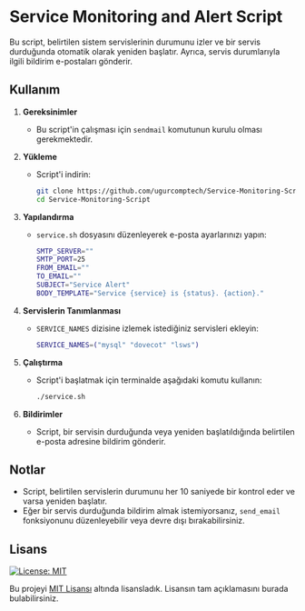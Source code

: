 # Service Monitoring and Alert Script

Bu script, belirtilen sistem servislerinin durumunu izler ve bir servis durduğunda otomatik olarak yeniden başlatır. Ayrıca, servis durumlarıyla ilgili bildirim e-postaları gönderir.

## Kullanım

1. **Gereksinimler**
   - Bu script'in çalışması için `sendmail` komutunun kurulu olması gerekmektedir.

2. **Yükleme**
   - Script'i indirin:
     ```bash
     git clone https://github.com/ugurcomptech/Service-Monitoring-Script
     cd Service-Monitoring-Script
     ```

3. **Yapılandırma**
   - `service.sh` dosyasını düzenleyerek e-posta ayarlarınızı yapın:
     ```bash
     SMTP_SERVER=""
     SMTP_PORT=25
     FROM_EMAIL=""
     TO_EMAIL=""
     SUBJECT="Service Alert"
     BODY_TEMPLATE="Service {service} is {status}. {action}."
     ```

4. **Servislerin Tanımlanması**
   - `SERVICE_NAMES` dizisine izlemek istediğiniz servisleri ekleyin:
     ```bash
     SERVICE_NAMES=("mysql" "dovecot" "lsws")
     ```

5. **Çalıştırma**
   - Script'i başlatmak için terminalde aşağıdaki komutu kullanın:
     ```bash
     ./service.sh
     ```

6. **Bildirimler**
   - Script, bir servisin durduğunda veya yeniden başlatıldığında belirtilen e-posta adresine bildirim gönderir.

## Notlar

- Script, belirtilen servislerin durumunu her 10 saniyede bir kontrol eder ve varsa yeniden başlatır.
- Eğer bir servis durduğunda bildirim almak istemiyorsanız, `send_email` fonksiyonunu düzenleyebilir veya devre dışı bırakabilirsiniz.

## Lisans

[![License: MIT](https://img.shields.io/badge/License-MIT-yellow.svg)](https://opensource.org/licenses/MIT)

Bu projeyi [MIT Lisansı](https://opensource.org/licenses/MIT) altında lisansladık. Lisansın tam açıklamasını burada bulabilirsiniz.
